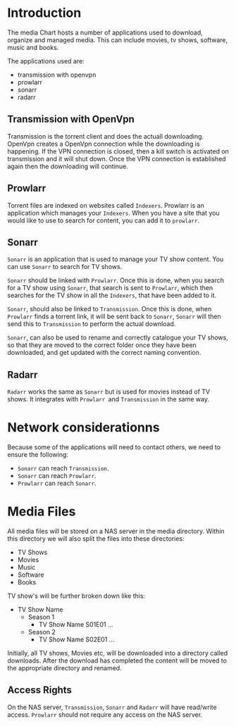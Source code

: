 # Introduction

The media Chart hosts a number of applications used to download, organize and managed media.
This can include movies, tv shows, software, music and books.

The applications used are:
* transmission with openvpn
* prowlarr
* sonarr
* radarr

## Transmission with OpenVpn
Transmission is the torrent client and does the actuall downloading. OpenVpn creates a OpenVpn
connection while the downloading is happening. If the VPN connection is closed, then a kill
switch is activated on transmission and it will shut down. Once the VPN connection is established again
then the downloading will continue.

## Prowlarr
Torrent files are indexed on websites called `Indexers`. Prowlarr is an application which manages
your `Indexers`. When you have a site that you would like to use to search for content, you can add
it to `prowlarr`.

## Sonarr
`Sonarr` is an application that is used to manage your TV show content. You can use `Sonarr` to search
for TV shows.

`Sonarr` should be linked with `Prowlarr`. Once this is done, when you search for a TV show
using `Sonarr`, that search is sent to `Prowlarr`, which then searches for the TV show in all the `Indexers`,
that have been added to it.

`Sonarr`, should also be linked to `Transmission`. Once this is done, when `Prowlarr` finds a torrent link, it will
be sent back to `Sonarr`, `Sonarr` will then send this to `Transmission` to perform the actual download.

`Sonarr`, can also be used to rename and correctly catalogue your TV shows, so that they are moved to the
correct folder once they have been downloaded, and get updated with the correct naming convention.

## Radarr
`Radarr` works the same as `Sonarr` but is used for movies instead of TV shows. It integrates with `Prowlarr
`and `Transmission` in the same way.

# Network considerationns
Because some of the applications will need to contact others, we need to ensure the following:
* `Sonarr` can reach `Transmission`.
* `Sonarr` can reach `Prowlarr`.
* `Prowlarr` can reach `Sonarr`.

# Media Files
All media files will be stored on a NAS server in the media directory. Within this directory
we will also split the files into these directories:
* TV Shows
* Movies
* Music
* Software
* Books

TV show's will be further broken down like this:
* TV Show Name
    * Season 1
        * TV Show Name S01E01
        ...
    * Season 2
        * TV Show Name S02E01
        ...

Initially, all TV shows, Movies etc, will be downloaded into a directory called downloads.
After the download has completed the content will be moved to the appropriate directory and
renamed.

## Access Rights
On the NAS server, `Transmission`, `Sonarr` and `Radarr` will have read/write access. `Prowlarr` should
not require any access on the NAS server.



